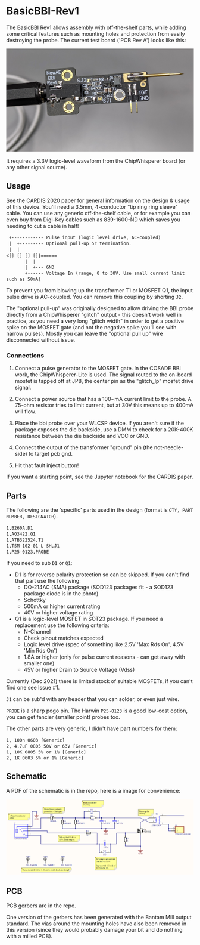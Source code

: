 # BasicBBI-Rev1

The BasicBBI Rev1 allows assembly with off-the-shelf parts, while adding some critical features such as mounting holes and protection from easily destroying the probe. The current test board ('PCB Rev A') looks like this:

![](mainpcb/photo/basicbbi-rev1.jpg)

It requires a 3.3V logic-level waveform from the ChipWhisperer board (or any other signal source).

## Usage

See the CARDIS 2020 paper for general information on the design & usage of this device. You'll need a 3.5mm, 4-conductor "tip ring ring sleeve" cable. You can use any generic off-the-shelf cable, or for example you can even buy from Digi-Key cables such as 839-1600-ND which saves you needing to cut a cable in half!

```
 +------------ Pulse input (logic level drive, AC-coupled)
 |  +--------- Optional pull-up or termination.
 |  |
<[] [] [] []|======
       |  |
       |  +--- GND
       +------ Voltage In (range, 0 to 30V. Use small current limit such as 50mA)
```

To prevent you from blowing up the transformer T1 or MOSFET Q1, the input pulse drive is AC-coupled. You can remove this coupling by shorting `J2`.

The "optional pull-up" was originally designed to allow driving the BBI probe directly from a ChipWhisperer "glitch" output - this doesn't work well in practice, as you need a very long "glitch width" in order to get a positive
spike on the MOSFET gate (and not the negative spike you'll see with narrow pulses). Mostly you can leave the "optional pull up" wire disconnected without issue.


### Connections

1. Connect a pulse generator to the MOSFET gate. In the COSADE BBI work, the ChipWhisperer-Lite is used. The signal routed to the on-board mosfet is tapped off at JP8, the center pin as the "glitch_lp" mosfet drive signal.

2. Connect a power source that has a 100~mA current limit to the probe. A 75-ohm resistor tries to limit current, but at 30V this means up to 400mA will flow.

3. Place the bbi probe over your WLCSP device. If you aren't sure if the package exposes the die backside, use a DMM to check for a 20K-400K resistance between the die backside and VCC or GND.

4. Connect the output of the transformer "ground" pin (the not-needle-side) to target pcb gnd.

5. Hit that fault inject button!

If you want a starting point, see the Jupyter notebook for the CARDIS paper.

## Parts

The following are the 'specific' parts used in the design (format is `QTY, PART NUMBER, DESIGNATOR`).

```
1,B260A,D1
1,AO3422,Q1
1,ATB322524,T1
1,TSM-102-01-L-SH,J1
1,P25-0123,PROBE
```

If you need to sub `D1` or `Q1`:

* D1 is for reverse polarity protection so can be skipped. If you can't find that part use the following:
	* DO-214AC (SMA) package (SOD123 packages fit - a SOD123 package diode is in the photo)
	* Schottky
	* 500mA or higher current rating
	* 40V or higher voltage rating
* Q1 is a logic-level MOSFET in SOT23 package. If you need a replacement use the following criteria:
	* N-Channel
	* Check pinout matches expected
	* Logic level drive (spec of something like 2.5V 'Max Rds On', 4.5V 'Min Rds On')
	* 1.8A or higher (only for pulse current reasons - can get away with smaller one)
	* 45V or higher Drain to Source Voltage (Vdss)

Currently (Dec 2021) there is limited stock of suitable MOSFETs, if you can't find one see Issue #1. 
 
`J1` can be sub'd with any header that you can solder, or even just wire.

`PROBE` is a sharp pogo pin. The Harwin `P25-0123` is a good low-cost option, you can get fancier (smaller point) probes too.

The other parts are very generic, I didn't have part numbers for them:

```
1, 100n 0603 [Generic]
2, 4.7uF 0805 50V or 63V [Generic]
1, 10K 0805 5% or 1% [Generic]
2, 1K 0603 5% or 1% [Generic]
```

## Schematic

A PDF of the schematic is in the repo, here is a image for convenience:

![](basicbbi-v1-mainpcb-schematic.png)

## PCB

PCB gerbers are in the repo.

One version of the gerbers has been generated with the Bantam Mill output standard. The vias around the mounting holes have also been removed in this version (since they would probably damage your bit and do nothing with a milled PCB).
